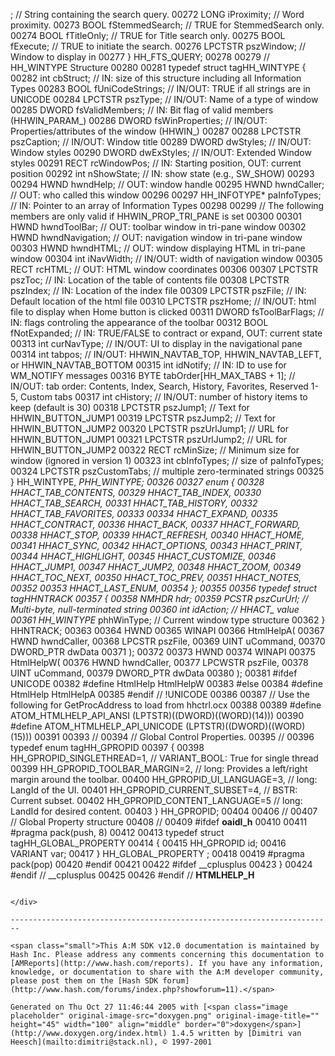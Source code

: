 ;  // String containing the search query.
00272     LONG iProximity;         // Word proximity.
00273     BOOL fStemmedSearch;     // TRUE for StemmedSearch only.
00274     BOOL fTitleOnly;         // TRUE for Title search only.
00275     BOOL fExecute;           // TRUE to initiate the search.
00276     LPCTSTR pszWindow;       // Window to display in
00277 } HH_FTS_QUERY;
00278 
00279 // HH_WINTYPE Structure
00280 
00281 typedef struct tagHH_WINTYPE {
00282     int     cbStruct;        // IN: size of this structure including all Information Types
00283     BOOL    fUniCodeStrings; // IN/OUT: TRUE if all strings are in UNICODE
00284     LPCTSTR pszType;         // IN/OUT: Name of a type of window
00285     DWORD   fsValidMembers;  // IN: Bit flag of valid members (HHWIN_PARAM_)
00286     DWORD   fsWinProperties; // IN/OUT: Properties/attributes of the window (HHWIN_)
00287 
00288     LPCTSTR pszCaption;      // IN/OUT: Window title
00289     DWORD   dwStyles;        // IN/OUT: Window styles
00290     DWORD   dwExStyles;      // IN/OUT: Extended Window styles
00291     RECT    rcWindowPos;     // IN: Starting position, OUT: current position
00292     int     nShowState;      // IN: show state (e.g., SW_SHOW)
00293 
00294     HWND  hwndHelp;          // OUT: window handle
00295     HWND  hwndCaller;        // OUT: who called this window
00296 
00297     HH_INFOTYPE* paInfoTypes;  // IN: Pointer to an array of Information Types
00298 
00299     // The following members are only valid if HHWIN_PROP_TRI_PANE is set
00300 
00301     HWND  hwndToolBar;      // OUT: toolbar window in tri-pane window
00302     HWND  hwndNavigation;   // OUT: navigation window in tri-pane window
00303     HWND  hwndHTML;         // OUT: window displaying HTML in tri-pane window
00304     int   iNavWidth;        // IN/OUT: width of navigation window
00305     RECT  rcHTML;           // OUT: HTML window coordinates
00306 
00307     LPCTSTR pszToc;         // IN: Location of the table of contents file
00308     LPCTSTR pszIndex;       // IN: Location of the index file
00309     LPCTSTR pszFile;        // IN: Default location of the html file
00310     LPCTSTR pszHome;        // IN/OUT: html file to display when Home button is clicked
00311     DWORD   fsToolBarFlags; // IN: flags controling the appearance of the toolbar
00312     BOOL    fNotExpanded;   // IN: TRUE/FALSE to contract or expand, OUT: current state
00313     int     curNavType;     // IN/OUT: UI to display in the navigational pane
00314     int     tabpos;         // IN/OUT: HHWIN_NAVTAB_TOP, HHWIN_NAVTAB_LEFT, or HHWIN_NAVTAB_BOTTOM
00315     int     idNotify;       // IN: ID to use for WM_NOTIFY messages
00316     BYTE    tabOrder[HH_MAX_TABS + 1];    // IN/OUT: tab order: Contents, Index, Search, History, Favorites, Reserved 1-5, Custom tabs
00317     int     cHistory;       // IN/OUT: number of history items to keep (default is 30)
00318     LPCTSTR pszJump1;       // Text for HHWIN_BUTTON_JUMP1
00319     LPCTSTR pszJump2;       // Text for HHWIN_BUTTON_JUMP2
00320     LPCTSTR pszUrlJump1;    // URL for HHWIN_BUTTON_JUMP1
00321     LPCTSTR pszUrlJump2;    // URL for HHWIN_BUTTON_JUMP2
00322     RECT    rcMinSize;      // Minimum size for window (ignored in version 1)
00323     int     cbInfoTypes;    // size of paInfoTypes;
00324     LPCTSTR pszCustomTabs;  // multiple zero-terminated strings
00325 } HH_WINTYPE, *PHH_WINTYPE;
00326 
00327 enum {
00328     HHACT_TAB_CONTENTS,
00329     HHACT_TAB_INDEX,
00330     HHACT_TAB_SEARCH,
00331     HHACT_TAB_HISTORY,
00332     HHACT_TAB_FAVORITES,
00333 
00334     HHACT_EXPAND,
00335     HHACT_CONTRACT,
00336     HHACT_BACK,
00337     HHACT_FORWARD,
00338     HHACT_STOP,
00339     HHACT_REFRESH,
00340     HHACT_HOME,
00341     HHACT_SYNC,
00342     HHACT_OPTIONS,
00343     HHACT_PRINT,
00344     HHACT_HIGHLIGHT,
00345     HHACT_CUSTOMIZE,
00346     HHACT_JUMP1,
00347     HHACT_JUMP2,
00348     HHACT_ZOOM,
00349     HHACT_TOC_NEXT,
00350     HHACT_TOC_PREV,
00351     HHACT_NOTES,
00352 
00353     HHACT_LAST_ENUM,
00354 };
00355 
00356 typedef struct tagHHNTRACK
00357 {
00358     NMHDR   hdr;
00359     PCSTR   pszCurUrl;      // Multi-byte, null-terminated string
00360     int     idAction;       // HHACT_ value
00361     HH_WINTYPE* phhWinType; // Current window type structure
00362 } HHNTRACK;
00363 
00364 HWND
00365 WINAPI
00366 HtmlHelpA(
00367     HWND hwndCaller,
00368     LPCSTR pszFile,
00369     UINT uCommand,
00370     DWORD_PTR dwData
00371     );
00372 
00373 HWND
00374 WINAPI
00375 HtmlHelpW(
00376     HWND hwndCaller,
00377     LPCWSTR pszFile,
00378     UINT uCommand,
00379     DWORD_PTR dwData
00380     );
00381 #ifdef UNICODE
00382 #define HtmlHelp  HtmlHelpW
00383 #else
00384 #define HtmlHelp  HtmlHelpA
00385 #endif // !UNICODE
00386 
00387 // Use the following for GetProcAddress to load from hhctrl.ocx
00388 
00389 #define ATOM_HTMLHELP_API_ANSI    (LPTSTR)((DWORD)((WORD)(14)))
00390 #define ATOM_HTMLHELP_API_UNICODE (LPTSTR)((DWORD)((WORD)(15)))
00391 
00393 //
00394 // Global Control Properties. 
00395 //
00396 typedef enum tagHH_GPROPID
00397 {
00398     HH_GPROPID_SINGLETHREAD=1,      // VARIANT_BOOL: True for single thread
00399     HH_GPROPID_TOOLBAR_MARGIN=2,    // long: Provides a left/right margin around the toolbar.
00400     HH_GPROPID_UI_LANGUAGE=3,       // long: LangId of the UI.
00401     HH_GPROPID_CURRENT_SUBSET=4,    // BSTR: Current subset.
00402     HH_GPROPID_CONTENT_LANGUAGE=5   // long: LandId for desired content.
00403 } HH_GPROPID;
00404 
00406 //
00407 // Global Property structure
00408 //
00409 #ifdef __oaidl_h__
00410 
00411 #pragma pack(push, 8)
00412 
00413 typedef struct tagHH_GLOBAL_PROPERTY
00414 {
00415     HH_GPROPID  id;
00416     VARIANT     var;
00417 } HH_GLOBAL_PROPERTY ;
00418 
00419 #pragma pack(pop)
00420 #endif
00421 
00422 #ifdef __cplusplus
00423 }
00424 #endif // __cplusplus
00425 
00426 #endif // __HTMLHELP_H__
```

</div>

------------------------------------------------------------------------

<span class="small">This A:M SDK v12.0 documentation is maintained by Hash Inc. Please address any comments concerning this documentation to [AMReports](http://www.hash.com/reports). If you have any information, knowledge, or documentation to share with the A:M developer community, please post them on the [Hash SDK forum](http://www.hash.com/forums/index.php?showforum=11).</span>

Generated on Thu Oct 27 11:46:44 2005 with [<span class="image placeholder" original-image-src="doxygen.png" original-image-title="" height="45" width="100" align="middle" border="0">doxygen</span>](http://www.doxygen.org/index.html) 1.4.5 written by [Dimitri van Heesch](mailto:dimitri@stack.nl), © 1997-2001
